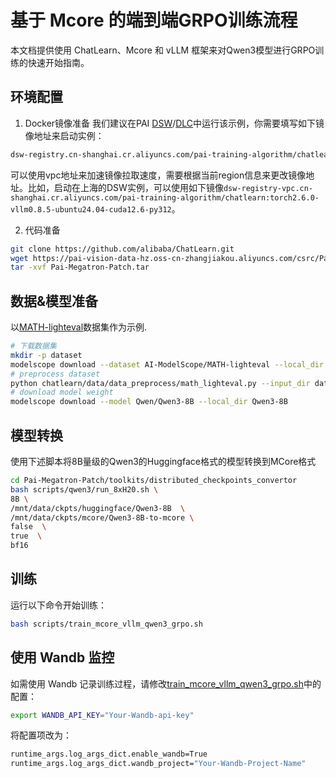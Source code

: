 # 基于 Mcore 的端到端GRPO训练流程

本文档提供使用 ChatLearn、Mcore 和 vLLM 框架来对Qwen3模型进行GRPO训练的快速开始指南。

## 环境配置
1. Docker镜像准备
我们建议在PAI [DSW](https://help.aliyun.com/zh/pai/user-guide/create-and-manage-dsw-instances/)/[DLC](https://help.aliyun.com/zh/pai/user-guide/create-a-training-task?spm=a2c4g.11186623.help-menu-30347.d_3_3_5_5.2dfb1925l3QjwG)中运行该示例，你需要填写如下镜像地址来启动实例：
```bash
dsw-registry.cn-shanghai.cr.aliyuncs.com/pai-training-algorithm/chatlearn:torch2.6.0-vllm0.8.5-ubuntu24.04-cuda12.6-py312
```

可以使用vpc地址来加速镜像拉取速度，需要根据当前region信息来更改镜像地址。比如，启动在上海的DSW实例，可以使用如下镜像`dsw-registry-vpc.cn-shanghai.cr.aliyuncs.com/pai-training-algorithm/chatlearn:torch2.6.0-vllm0.8.5-ubuntu24.04-cuda12.6-py312`。

2. 代码准备

```bash
git clone https://github.com/alibaba/ChatLearn.git
wget https://pai-vision-data-hz.oss-cn-zhangjiakou.aliyuncs.com/csrc/Pai-Megatron-Patch.tar
tar -xvf Pai-Megatron-Patch.tar
```

## 数据&模型准备
以[MATH-lighteval](https://www.modelscope.cn/datasets/AI-ModelScope/MATH-lighteval)数据集作为示例.
```bash
# 下载数据集
mkdir -p dataset
modelscope download --dataset AI-ModelScope/MATH-lighteval --local_dir dataset/MATH-lighteval
# preprocess dataset
python chatlearn/data/data_preprocess/math_lighteval.py --input_dir dataset/MATH-lighteval --local_dir dataset/MATH-lighteval
# download model weight
modelscope download --model Qwen/Qwen3-8B --local_dir Qwen3-8B
```

## 模型转换
使用下述脚本将8B量级的Qwen3的Huggingface格式的模型转换到MCore格式
```bash
cd Pai-Megatron-Patch/toolkits/distributed_checkpoints_convertor
bash scripts/qwen3/run_8xH20.sh \
8B \
/mnt/data/ckpts/huggingface/Qwen3-8B  \
/mnt/data/ckpts/mcore/Qwen3-8B-to-mcore \
false  \
true  \
bf16
```

## 训练
运行以下命令开始训练：

```bash
bash scripts/train_mcore_vllm_qwen3_grpo.sh
```

## 使用 Wandb 监控
如需使用 Wandb 记录训练过程，请修改[train_mcore_vllm_qwen3_grpo.sh](../../../scripts/train_mcore_vllm_qwen3_grpo.sh)中的配置：

```bash
export WANDB_API_KEY="Your-Wandb-api-key"
```
将配置项改为：
```bash
runtime_args.log_args_dict.enable_wandb=True
runtime_args.log_args_dict.wandb_project="Your-Wandb-Project-Name"
```